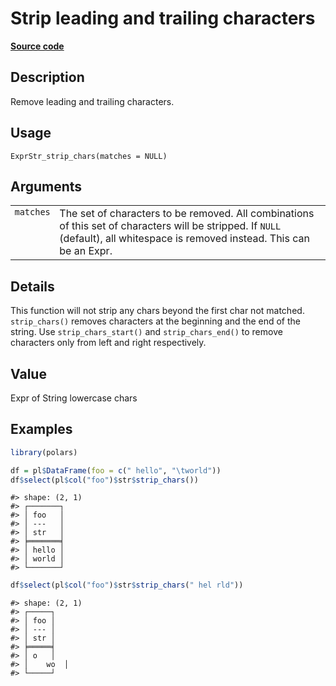 
# Strip leading and trailing characters

[**Source code**](https://github.com/pola-rs/r-polars/tree/0580dbe189881934960c63979bf59fc3448a21dc/R/expr__string.R#L304)

## Description

Remove leading and trailing characters.

## Usage

<pre><code class='language-R'>ExprStr_strip_chars(matches = NULL)
</code></pre>

## Arguments

<table>
<tr>
<td style="white-space: nowrap; font-family: monospace; vertical-align: top">
<code id="ExprStr_strip_chars_:_matches">matches</code>
</td>
<td>
The set of characters to be removed. All combinations of this set of
characters will be stripped. If <code>NULL</code> (default), all
whitespace is removed instead. This can be an Expr.
</td>
</tr>
</table>

## Details

This function will not strip any chars beyond the first char not
matched. <code>strip_chars()</code> removes characters at the beginning
and the end of the string. Use <code>strip_chars_start()</code> and
<code>strip_chars_end()</code> to remove characters only from left and
right respectively.

## Value

Expr of String lowercase chars

## Examples

``` r
library(polars)

df = pl$DataFrame(foo = c(" hello", "\tworld"))
df$select(pl$col("foo")$str$strip_chars())
```

    #> shape: (2, 1)
    #> ┌───────┐
    #> │ foo   │
    #> │ ---   │
    #> │ str   │
    #> ╞═══════╡
    #> │ hello │
    #> │ world │
    #> └───────┘

``` r
df$select(pl$col("foo")$str$strip_chars(" hel rld"))
```

    #> shape: (2, 1)
    #> ┌─────┐
    #> │ foo │
    #> │ --- │
    #> │ str │
    #> ╞═════╡
    #> │ o   │
    #> │    wo  │
    #> └─────┘
